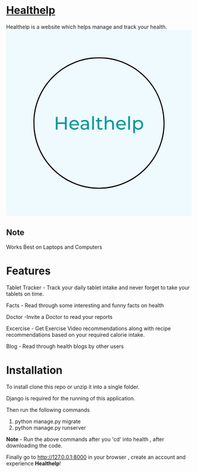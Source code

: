 # [Healthelp](https://healthelp.herokuapp.com)
Healthelp is a website which helps manage and track your health.
<img style="float: center;;" src="https://github.com/D-A-D-R-F/healthelp/blob/master/health/health_help/static/health_help/img/Healthelp.png">

## Note
Works Best on Laptops and Computers

# Features
Tablet Tracker  - Track your daily tablet intake and never forget to take your tablets on time.  

Facts - Read through some interesting and funny facts on health  

Doctor -Invite a Doctor to read your reports  

Excercise - Get Exercise Video recommendations along with recipe recommendations based on your required calorie intake.  

Blog - Read through health blogs by other users

# Installation
To install clone this repo or unzip it into a single folder.

Django is required for the running of this application.

Then run the following commands
1. python manage.py migrate
2. python manage.py runserver

**Note** - Run the above commands after you 'cd' into health , after downloading the code.

Finally go to http://127.0.0.1:8000 in your browser , create an account and experience **Healthelp**!


